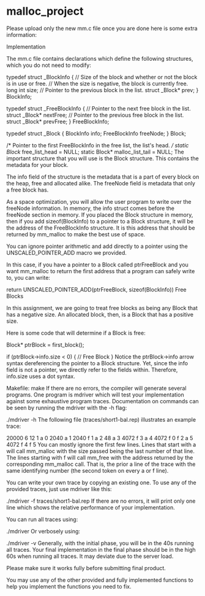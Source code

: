 # malloc_project
Please upload only the new mm.c file once you are done
here is some extra information:

Implementation

The mm.c file contains declarations which define the following structures, which you do not need to modify:

typedef struct _BlockInfo {
  // Size of the block and whether or not the block is in use or free.
  // When the size is negative, the block is currently free.
  long int size;
  // Pointer to the previous block in the list.
  struct _Block* prev;
} BlockInfo;

typedef struct _FreeBlockInfo {
  // Pointer to the next free block in the list.
  struct _Block* nextFree;
  // Pointer to the previous free block in the list.
  struct _Block* prevFree;
} FreeBlockInfo;

typedef struct _Block {
  BlockInfo info;
  FreeBlockInfo freeNode;
} Block;

/* Pointer to the first FreeBlockInfo in the free list, the list's head. */
static Block* free_list_head = NULL;
static Block* malloc_list_tail = NULL;
The important structure that you will use is the Block structure. This contains the metadata for your block.

The info field of the structure is the metadata that is a part of every block on the heap, free and allocated alike. The freeNode field is metadata that only a free block has.

As a space optimization, you will allow the user program to write over the freeNode information. In memory, the info struct comes before the freeNode section in memory. If you placed the Block structure in memory, then if you add sizeof(BlockInfo) to a pointer to a Block structure, it will be the address of the FreeBlockInfo structure. It is this address that should be returned by mm_malloc to make the best use of space.

You can ignore pointer arithmetic and add directly to a pointer using the UNSCALED_POINTER_ADD macro we provided.

In this case, if you have a pointer to a Block called ptrFreeBlock and you want mm_malloc to return the first address that a program can safely write to, you can write:

return UNSCALED_POINTER_ADD(ptrFreeBlock, sizeof(BlockInfo))
Free Blocks

In this assignment, we are going to treat free blocks as being any Block that has a negative size. An allocated block, then, is a Block that has a positive size.

Here is some code that will determine if a Block is free:

Block* ptrBlock = first_block();

if (ptrBlock->info.size < 0) {
    // Free Block
}
Notice the ptrBlock->info arrow syntax dereferencing the pointer to a Block structure. Yet, since the info field is not a pointer, we directly refer to the fields within. Therefore, info.size uses a dot syntax.

Makefile:
make
If there are no errors, the compiler will generate several programs. One program is mdriver which will test your implementation against some exhaustive program traces. Documentation on commands can be seen by running the mdriver with the -h flag:

./mdriver -h
The following file (traces/short1-bal.rep) illustrates an example trace:

20000
6
12
1
a 0 2040
a 1 2040
f 1
a 2 48
a 3 4072
f 3
a 4 4072
f 0
f 2
a 5 4072
f 4
f 5
You can mostly ignore the first few lines. Lines that start with a will call mm_malloc with the size passed being the last number of that line. The lines starting with f will call mm_free with the address returned by the corresponding mm_malloc call. That is, the prior a line of the trace with the same identifying number (the second token on every a or f line).

You can write your own trace by copying an existing one. To use any of the provided traces, just use mdriver like this:

./mdriver -f traces/short1-bal.rep
If there are no errors, it will print only one line which shows the relative performance of your implementation.

You can run all traces using:

./mdriver
Or verbosely using:

./mdriver -v
Generally, with the initial phase, you will be in the 40s running all traces. Your final implementation in the final phase should be in the high 60s when running all traces. It may deviate due to the server load.

Please make sure it works fully before submitting final product. 

You may use any of the other provided and fully implemented functions to help you implement the functions you need to fix. 




